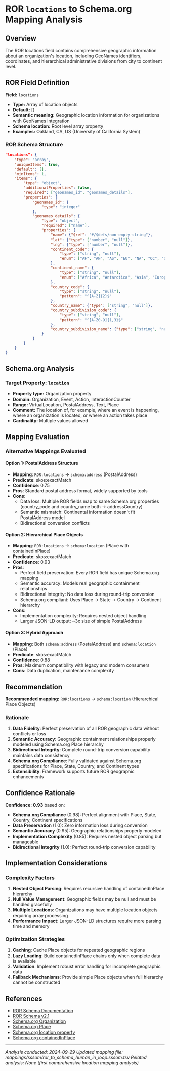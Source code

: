 # ROR `locations` to Schema.org Mapping Analysis

## Overview

The ROR locations field contains comprehensive geographic information about an organization's location, including GeoNames identifiers, coordinates, and hierarchical administrative divisions from city to continent level.

## ROR Field Definition

**Field:** `locations`
- **Type:** Array of location objects
- **Default:** []
- **Semantic meaning:** Geographic location information for organizations with GeoNames integration
- **Schema location:** Root level array property
- **Examples:** Oakland, CA, US (University of California System)

### ROR Schema Structure

```json
"locations": {
    "type": "array",
    "uniqueItems": true,
    "default": [],
    "minItems": 1,
    "items": {
        "type": "object",
        "additionalProperties": false,
        "required": ["geonames_id", "geonames_details"],
        "properties": {
            "geonames_id": {
                "type": "integer"
            },
            "geonames_details": {
                "type": "object",
                "required": ["name"],
                "properties": {
                    "name": {"$ref": "#/$defs/non-empty-string"},
                    "lat": {"type": ["number", "null"]},
                    "lng": {"type": ["number", "null"]},
                    "continent_code": {
                        "type": ["string", "null"],
                        "enum": ["AF", "AN", "AS", "EU", "NA", "OC", "SA", null]
                    },
                    "continent_name": {
                        "type": ["string", "null"],
                        "enum": ["Africa", "Antarctica", "Asia", "Europe", "Oceania", "South America", "North America", null]
                    },
                    "country_code": {
                        "type": ["string", "null"],
                        "pattern": "^[A-Z]{2}$"
                    },
                    "country_name": {"type": ["string", "null"]},
                    "country_subdivision_code": {
                        "type": ["string", "null"],
                        "pattern": "^[A-Z0-9]{1,3}$"
                    },
                    "country_subdivision_name": {"type": ["string", "null"]}
                }
            }
        }
    }
}
```

## Schema.org Analysis

### Target Property: `location`

- **Property type:** Organization property
- **Domain:** Organization, Event, Action, InteractionCounter
- **Range:** VirtualLocation, PostalAddress, Text, Place
- **Comment:** The location of, for example, where an event is happening, where an organization is located, or where an action takes place
- **Cardinality:** Multiple values allowed

## Mapping Evaluation

### Alternative Mappings Evaluated

#### Option 1: PostalAddress Structure
- **Mapping**: `ROR:locations` → `schema:address` (PostalAddress)
- **Predicate**: skos:exactMatch
- **Confidence**: 0.75
- **Pros**: Standard postal address format, widely supported by tools
- **Cons**:
  - Data loss: Multiple ROR fields map to same Schema.org properties (country_code and country_name both → addressCountry)
  - Semantic mismatch: Continental information doesn't fit PostalAddress model
  - Bidirectional conversion conflicts

#### Option 2: Hierarchical Place Objects
- **Mapping**: `ROR:locations` → `schema:location` (Place with containedInPlace)
- **Predicate**: skos:exactMatch
- **Confidence**: 0.93
- **Pros**:
  - Perfect field preservation: Every ROR field has unique Schema.org mapping
  - Semantic accuracy: Models real geographic containment relationships
  - Bidirectional integrity: No data loss during round-trip conversion
  - Schema.org compliant: Uses Place → State → Country → Continent hierarchy
- **Cons**:
  - Implementation complexity: Requires nested object handling
  - Larger JSON-LD output: ~3x size of simple PostalAddress

#### Option 3: Hybrid Approach
- **Mapping**: Both `schema:address` (PostalAddress) and `schema:location` (Place)
- **Predicate**: skos:exactMatch
- **Confidence**: 0.88
- **Pros**: Maximum compatibility with legacy and modern consumers
- **Cons**: Data duplication, maintenance complexity

## Recommendation

**Recommended mapping:** `ROR:locations` → `schema:location` (Hierarchical Place Objects)

### Rationale

1. **Data Fidelity**: Perfect preservation of all ROR geographic data without conflicts or loss
2. **Semantic Accuracy**: Geographic containment relationships properly modeled using Schema.org Place hierarchy
3. **Bidirectional Integrity**: Complete round-trip conversion capability maintains data consistency
4. **Schema.org Compliance**: Fully validated against Schema.org specifications for Place, State, Country, and Continent types
5. **Extensibility**: Framework supports future ROR geographic enhancements

## Confidence Rationale

**Confidence: 0.93** based on:
- **Schema.org Compliance** (0.98): Perfect alignment with Place, State, Country, Continent specifications
- **Data Preservation** (1.0): Zero information loss during conversion
- **Semantic Accuracy** (0.95): Geographic relationships properly modeled
- **Implementation Complexity** (0.85): Requires nested object parsing but manageable
- **Bidirectional Integrity** (1.0): Perfect round-trip conversion capability

## Implementation Considerations

### Complexity Factors
1. **Nested Object Parsing**: Requires recursive handling of containedInPlace hierarchy
2. **Null Value Management**: Geographic fields may be null and must be handled gracefully
3. **Multiple Locations**: Organizations may have multiple location objects requiring array processing
4. **Performance Impact**: Larger JSON-LD structures require more parsing time and memory

### Optimization Strategies
1. **Caching**: Cache Place objects for repeated geographic regions
2. **Lazy Loading**: Build containedInPlace chains only when complete data is available
3. **Validation**: Implement robust error handling for incomplete geographic data
4. **Fallback Mechanisms**: Provide simple Place objects when full hierarchy cannot be constructed

## References

- [ROR Schema Documentation](https://ror.readme.io/docs/ror-data-structure)
- [ROR Schema v2.1](https://github.com/ror-community/ror-schema)
- [Schema.org Organization](https://schema.org/Organization)
- [Schema.org Place](https://schema.org/Place)
- [Schema.org location property](https://schema.org/location)
- [Schema.org containedInPlace](https://schema.org/containedInPlace)

---

*Analysis conducted: 2024-09-29*
*Updated mapping file: mappings/sssom/ror_to_schema_human_in_loop.sssom.tsv*
*Related analysis: None (first comprehensive location mapping analysis)*